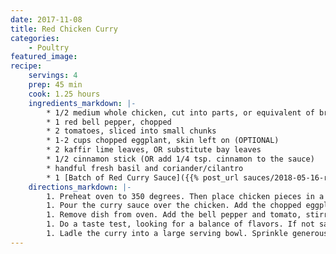 ```yaml
---
date: 2017-11-08
title: Red Chicken Curry
categories:
    - Poultry
featured_image: 
recipe:
    servings: 4 
    prep: 45 min
    cook: 1.25 hours
    ingredients_markdown: |-
        * 1/2 medium whole chicken, cut into parts, or equivalent of breast or thigh
        * 1 red bell pepper, chopped
        * 2 tomatoes, sliced into small chunks
        * 1-2 cups chopped eggplant, skin left on (OPTIONAL)
        * 2 kaffir lime leaves, OR substitute bay leaves
        * 1/2 cinnamon stick (OR add 1/4 tsp. cinnamon to the sauce)
        * handful fresh basil and coriander/cilantro
        * 1 [Batch of Red Curry Sauce]({{% post_url sauces/2018-05-16-redcurrysauce.md %}})
    directions_markdown: |-
        1. Preheat oven to 350 degrees. Then place chicken pieces in a fairly large casserole dish.
        1. Pour the curry sauce over the chicken. Add the chopped eggplant (if using), plus kaffir lime leaves/bay leaf and cinnamon stick, mixing everything into the sauce. Cover and bake 45 minutes at 350 degrees. Note: if you prefer more sauce, add 1/4 to 1/3 cup good-tasting chicken stock.
        1. Remove dish from oven. Add the bell pepper and tomato, stirring them into the sauce. Return curry to the oven for 15-20 minutes, or until both chicken and vegetables are well cooked.
        1. Do a taste test, looking for a balance of flavors. If not salty or flavorful enough, add up to 1 Tbsp. more fish sauce. If too salty, add more fresh lime juice. If too sour, add a little more brown sugar. If too spicy, add more coconut milk. If not spicy enough, add a few fresh-cut chilies or dried crushed chili/cayenne pepper.
        1. Ladle the curry into a large serving bowl. Sprinkle generously with fresh basil and coriander (cilantro), and serve with plenty of Thai jasmine rice. ENJOY!
---
```


